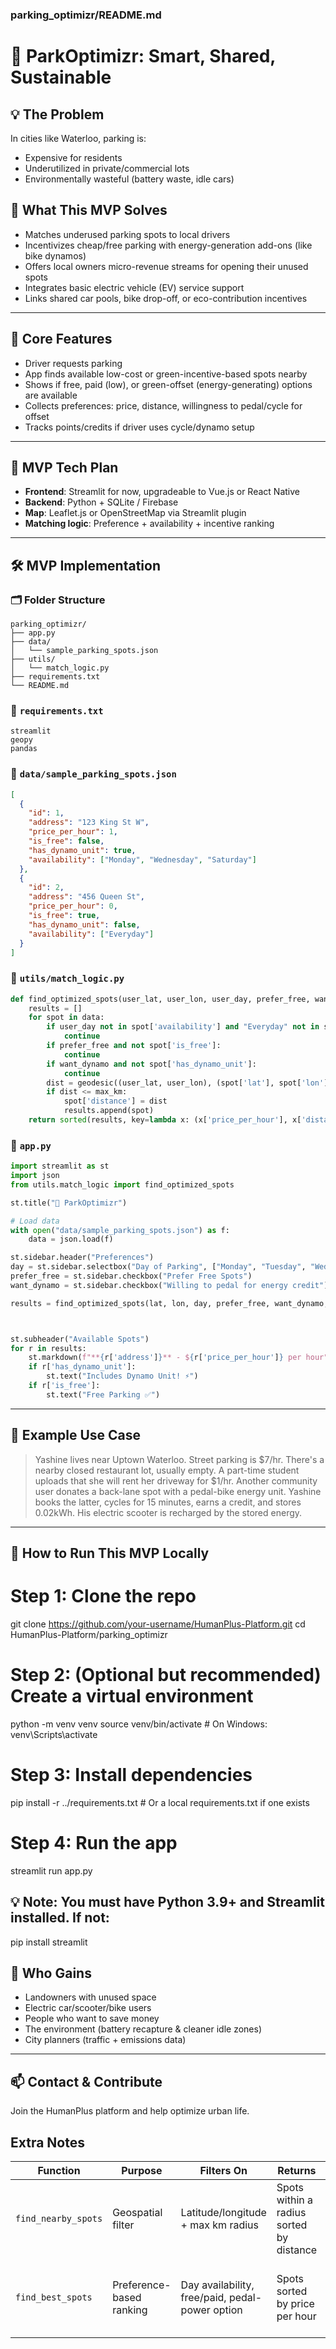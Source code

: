 ### parking_optimizr/README.md
# 🚗 ParkOptimizr: Smart, Shared, Sustainable

## 💡 The Problem
In cities like Waterloo, parking is:
- Expensive for residents
- Underutilized in private/commercial lots
- Environmentally wasteful (battery waste, idle cars)

## 🌟 What This MVP Solves
- Matches underused parking spots to local drivers
- Incentivizes cheap/free parking with energy-generation add-ons (like bike dynamos)
- Offers local owners micro-revenue streams for opening their unused spots
- Integrates basic electric vehicle (EV) service support
- Links shared car pools, bike drop-off, or eco-contribution incentives

---

## 🧠 Core Features
- Driver requests parking
- App finds available low-cost or green-incentive-based spots nearby
- Shows if free, paid (low), or green-offset (energy-generating) options are available
- Collects preferences: price, distance, willingness to pedal/cycle for offset
- Tracks points/credits if driver uses cycle/dynamo setup

---

## 🧪 MVP Tech Plan
- **Frontend**: Streamlit for now, upgradeable to Vue.js or React Native
- **Backend**: Python + SQLite / Firebase
- **Map**: Leaflet.js or OpenStreetMap via Streamlit plugin
- **Matching logic**: Preference + availability + incentive ranking

---

## 🛠️ MVP Implementation

### 🗂️ Folder Structure
```
parking_optimizr/
├── app.py
├── data/
│   └── sample_parking_spots.json
├── utils/
│   └── match_logic.py
├── requirements.txt
└── README.md
```

### 🔧 `requirements.txt`
```
streamlit
geopy
pandas
```

### 📍 `data/sample_parking_spots.json`
```json
[
  {
    "id": 1,
    "address": "123 King St W",
    "price_per_hour": 1,
    "is_free": false,
    "has_dynamo_unit": true,
    "availability": ["Monday", "Wednesday", "Saturday"]
  },
  {
    "id": 2,
    "address": "456 Queen St",
    "price_per_hour": 0,
    "is_free": true,
    "has_dynamo_unit": false,
    "availability": ["Everyday"]
  }
]
```

### 🧠 `utils/match_logic.py`
```python
def find_optimized_spots(user_lat, user_lon, user_day, prefer_free, want_dynamo, data, max_km=1.0):
    results = []
    for spot in data:
        if user_day not in spot['availability'] and "Everyday" not in spot['availability']:
            continue
        if prefer_free and not spot['is_free']:
            continue
        if want_dynamo and not spot['has_dynamo_unit']:
            continue
        dist = geodesic((user_lat, user_lon), (spot['lat'], spot['lon'])).km
        if dist <= max_km:
            spot['distance'] = dist
            results.append(spot)
    return sorted(results, key=lambda x: (x['price_per_hour'], x['distance']))
```

### 🚀 `app.py`
```python
import streamlit as st
import json
from utils.match_logic import find_optimized_spots

st.title("🚗 ParkOptimizr")

# Load data
with open("data/sample_parking_spots.json") as f:
    data = json.load(f)

st.sidebar.header("Preferences")
day = st.sidebar.selectbox("Day of Parking", ["Monday", "Tuesday", "Wednesday", "Thursday", "Friday", "Saturday", "Sunday"])
prefer_free = st.sidebar.checkbox("Prefer Free Spots")
want_dynamo = st.sidebar.checkbox("Willing to pedal for energy credit")

results = find_optimized_spots(lat, lon, day, prefer_free, want_dynamo, data, max_km)



st.subheader("Available Spots")
for r in results:
    st.markdown(f"**{r['address']}** - ${r['price_per_hour']} per hour")
    if r['has_dynamo_unit']:
        st.text("Includes Dynamo Unit! ⚡")
    if r['is_free']:
        st.text("Free Parking ✅")
```

---

## 📍 Example Use Case
> Yashine lives near Uptown Waterloo. Street parking is $7/hr. There's a nearby closed restaurant lot, usually empty. A part-time student uploads that she will rent her driveway for $1/hr. Another community user donates a back-lane spot with a pedal-bike energy unit. Yashine books the latter, cycles for 15 minutes, earns a credit, and stores 0.02kWh. His electric scooter is recharged by the stored energy.

---

## 🚀 How to Run This MVP Locally
# Step 1: Clone the repo
git clone https://github.com/your-username/HumanPlus-Platform.git
cd HumanPlus-Platform/parking_optimizr

# Step 2: (Optional but recommended) Create a virtual environment
python -m venv venv
source venv/bin/activate  # On Windows: venv\\Scripts\\activate

# Step 3: Install dependencies
pip install -r ../requirements.txt  # Or a local requirements.txt if one exists

# Step 4: Run the app
streamlit run app.py

## 💡 Note: You must have Python 3.9+ and Streamlit installed. If not:

pip install streamlit




## 🤝 Who Gains
- Landowners with unused space
- Electric car/scooter/bike users
- People who want to save money
- The environment (battery recapture & cleaner idle zones)
- City planners (traffic + emissions data)

---

## 📫 Contact & Contribute
Join the HumanPlus platform and help optimize urban life.

## Extra Notes

| Function            | Purpose                  | Filters On                                      | Returns                                  | Use Case                                               |
| ------------------- | ------------------------ | ----------------------------------------------- | ---------------------------------------- | ------------------------------------------------------ |
| `find_nearby_spots` | Geospatial filter        | Latitude/longitude + max km radius              | Spots within a radius sorted by distance | Best for quick searches based on proximity             |
| `find_best_spots`   | Preference-based ranking | Day availability, free/paid, pedal-power option | Spots sorted by price per hour           | Best for user preferences and special feature matching |


